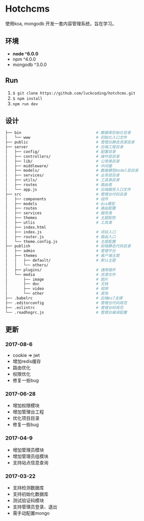 # Hotchcms

使用koa, mongodb 开发一套内容管理系统，旨在学习。

## 环境

* **node ^6.0.0**
* npm ^4.0.0
* mongodb ^3.0.0

## Run

1. `$ git clone https://github.com/luckcoding/hotchcms.git`
2. `$ npm install`
3. `npm run dev`

## 设计

```sh
├── bin                                 # 数据库初始化目录
│   └── www                             # 初始化入口文件
├── public                              # 管理台静态资源目录
├── server                              # 后端工程目录
│   ├── config/                         # 配置目录
│   ├── controllers/                    # 操作层目录
│   ├── lib/                            # 公用类目录
│   ├── middleware/                     # 中间键
│   ├── models/                         # 数据模型model层目录
│   ├── services/                       # 业务层目录
│   ├── utils/                          # 工具类目录
│   ├── routes                          # 路由表
│   └── app.js                          # 后端服务入口文件
├── src                                 # 管理台代码目录
│   ├── components                      # 组件
│   ├── models                          # dva模型
│   ├── routes                          # 路由配置
│   ├── services                        # 服务类
│   ├── themes                          # 主题配色
│   ├── utlis                           # 工具类
│   ├── index.html
│   ├── index.js                        # 项目入口
│   ├── router.js                       # 路由入口
│   └── theme.config.js                 # 主题配置
├── publish                             # 前端静态代码目录
│   ├── admin                           # 管理平台
│   ├── themes                          # 客户端主题
│   │   ├── default/                    # 默认主题
│   │   └── others/
│   ├── plugins/                        # 通用插件
│   └── media                           # 资源文件
│       ├── image                       # 图片
│       ├── doc                         # 文档
│       ├── video                       # 视频
│       └── other                       # 其他
├── .babelrc                            # 后端es7支撑
├── .editorconfig                       # 管理台代码规范
├── .eslintrc                           # 管理台码规范
└── .roadhogrc.js                       # 管理台编译配置
```

## 更新

### 2017-08-6

* cookie => jwt
* 增加redis缓存
* 路由优化
* 权限优化
* 修复一些bug

### 2017-06-28

* 增加权限模块
* 增加管理台工程
* 优化项目目录
* 修复一些bug

### 2017-04-9

* 增加管理员模块
* 增加管理员组模块
* 支持站点信息查询

### 2017-03-22

* 支持检测数据库
* 支持初始化数据库
* 测试验证码模块
* 支持管理员登录、退出
* 需手动配置mongo